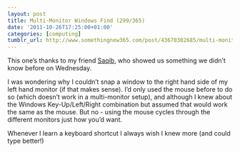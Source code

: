 ```yaml
---
layout: post
title: Multi-Monitor Windows Find (299/365)
date: '2011-10-26T17:25:00+01:00'
categories: [computing]
tumblr_url: http://www.somethingnew365.com/post/43670302685/multi-monitor-windows-find-299365
---
```

This one’s thanks to my friend [Saqib](http://twitter.com/saqibs), who showed us something we didn’t know before on Wednesday.

I was wondering why I couldn’t snap a window to the right hand side of my left hand monitor (if that makes sense). I’d only used the mouse before to do so (which doesn’t work in a multi-monitor setup), and although I knew about the Windows Key-Up/Left/Right combination but assumed that would work the same as the mouse. But no - using the mouse cycles through the different monitors just how you’d want.

Whenever I learn a keyboard shortcut I always wish I knew more (and could type better!)
